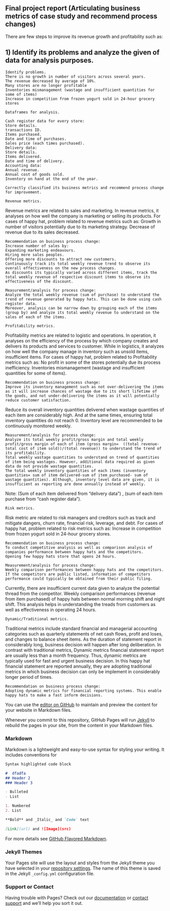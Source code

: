 ## Final project report (Articulating business metrics of case study and recommend process changes)

There are few steps to improve its revenue growth and profitability such as: 

## 1) Identify its problems and analyze the given of data for analysis purposes.

	Identify problems.
	There is no growth in number of visitors across several years.
	The revenue decreased by average of 10%.
	Many stores are no longer profitable 
	Inventories mismanagement (wastage and insufficient quantities for some of items)
	Increase in competition from frozen yogurt sold in 24-hour grocery stores

	Dataframes for analysis. 

	Cash register data for every store:
	Store details.
	transactions ID.
	Items purchased.
	Date and time of purchases.
	Sales price (each times purchased).
	Delivery data:
	Store details.
	Items delivered.
	Date and time of delivery.
	Accounting data:
	Annual revenue.
	Annual cost of goods sold.
	Inventory on hand at the end of the year.

	Correctly classified its business metrics and recommend process change for improvement.

	Revenue metrics.

Revenue metrics are related to sales and marketing. In revenue metrics, it analyses on how well the company is marketing or selling its products.
	For cases of happy hat, problem related to revenue metrics such as:
	Growth in number of visitors potentially due to its marketing strategy.
	Decrease of revenue due to its sales decreased.



	Recommendation on business process change:
	Increase number of sales by:
	Expanding marketing endeavours.
	Hiring more sales peoples.
	Offering more discounts to attract new customers.
	Continuously track its total weekly revenue trend to observe its overall effectiveness on the new process changes.
	As discounts its typically varied across different items, track the total weekly revenue of respective discount items to observe its effectiveness of the discount.

	Measurement/analysis for process change:
	Analyze the total weekly revenue (sum of purchase) to understand the trend of revenue generated by happy hats. This can be done using cash register data.
	Moreover, analysis can be narrow down by grouping each of the items (group by) and analyze its total weekly revenue to understand on the sales of each of the items. 

	Profitability metrics.
Profitability metrics are related to logistic and operations. In operation, it analyses on the efficiency of the process by which company creates and delivers its products and services to customer. While in logistics, it analyzes on how well the company manage in inventory such as unsold items, insufficient items.
	For cases of happy hat, problem related to Profitability metrics such as:
	No profit in some of the stores potentially due its process inefficiency.
	Inventories mismanagement (wastage and insufficient quantities for some of items).

	Recommendation on business process change:
	Improve its inventory management such as not over-delivering the items as it will increase chances of wastage due to its short lifetime of the goods, and not under-delivering the items as it will potentially reduce customer satisfaction. 
Reduce its overall inventory quantities delivered when wastage quantities of each item are considerably high. And at the same times, ensuring total inventory quantities do not reach 0. Inventory level are recommended to be continuously monitored weekly. 

	Measurement/analysis for process change:
	Analyze its total weekly profit/gross margin and total weekly profit/gross margin of each of item (gross margin=  ((total revenue-total cost of item sold))/(total revenue)) to understand the trend of its profitability.  
	Total weekly wastage quantities to understand on trend of quantities of item being wastages. However, additional data required as given data do not provide wastage quantities.
	The total weekly inventory quantities of each items (inventory quantities= sum of item delivered-sum of item purchased- sum of wastage quantities). Although, inventory level data are given, it is insufficient as reporting are done annually instead of weekly. 
Note: (Sum of each item delivered from “delivery data”) , (sum of each item purchase from “cash register data”). 

	Risk metrics.
Risk metric are related to risk managers and creditors such as track and mitigate dangers, churn rate, financial risk, leverage, and debt.
	For cases of happy hat, problem related to risk metrics such as:
	Increase in competition from frozen yogurt sold in 24-hour grocery stores.

	Recommendation on business process change:
	To conduct competitive analysis as well as comparison analysis of companies performance between happy hats and the competitors.
	Opening few happy hats store that opens 24 hours.

	Measurement/analysis for process change:
	Weekly comparison performances between happy hats and the competitors. If the competitors are public listed, information of competitors performance could typically be obtained from their public filing.
Currently, there are insufficient current data given to analyze the potential thread from the competitor.
	Weekly comparison performances (revenue from item purchased) of happy hats between normal morning shift and night shift. This analysis helps in understanding the treads from customers as well as effectiveness in operating 24 hours.

	Dynamic/Traditional metrics.
Traditional metrics include standard financial and managerial accounting categories such as quarterly statements of net cash flows, profit and loses, and changes to balance sheet items. As the duration of statement report in considerably long, business decision will happen after long deliberation.
In contrast with traditional metrics, Dynamic metrics financial statement report are usually less than a month frequency. Thus, dynamic metrics are typically used for fast and urgent business decision.
In this happy hat financial statement are reported annually, they are adopting traditional metrics in which business decision can only be implement in considerably longer period of times.

	Recommendation on business process change:
	Adopting dynamic metrics for financial reporting systems. This enable happy hats to make a fast inform decisions. 








You can use the [editor on GitHub](https://github.com/suwandywijaya123/test/edit/gh-pages/index.md) to maintain and preview the content for your website in Markdown files.

Whenever you commit to this repository, GitHub Pages will run [Jekyll](https://jekyllrb.com/) to rebuild the pages in your site, from the content in your Markdown files.

### Markdown

Markdown is a lightweight and easy-to-use syntax for styling your writing. It includes conventions for

```markdown
Syntax highlighted code block

#  dfadfa
## Header 2
### Header 3

- Bulleted
- List

1. Numbered
2. List

**Bold** and _Italic_ and `Code` text

[Link](url) and ![Image](src)
```

For more details see [GitHub Flavored Markdown](https://guides.github.com/features/mastering-markdown/).

### Jekyll Themes

Your Pages site will use the layout and styles from the Jekyll theme you have selected in your [repository settings](https://github.com/suwandywijaya123/test/settings). The name of this theme is saved in the Jekyll `_config.yml` configuration file.

### Support or Contact

Having trouble with Pages? Check out our [documentation](https://docs.github.com/categories/github-pages-basics/) or [contact support](https://github.com/contact) and we’ll help you sort it out.
